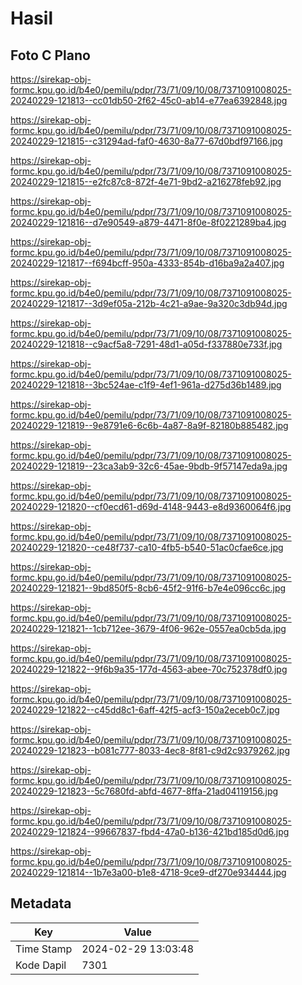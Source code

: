 # Hasil

## Foto C Plano

https://sirekap-obj-formc.kpu.go.id/b4e0/pemilu/pdpr/73/71/09/10/08/7371091008025-20240229-121813--cc01db50-2f62-45c0-ab14-e77ea6392848.jpg

https://sirekap-obj-formc.kpu.go.id/b4e0/pemilu/pdpr/73/71/09/10/08/7371091008025-20240229-121815--c31294ad-faf0-4630-8a77-67d0bdf97166.jpg

https://sirekap-obj-formc.kpu.go.id/b4e0/pemilu/pdpr/73/71/09/10/08/7371091008025-20240229-121815--e2fc87c8-872f-4e71-9bd2-a216278feb92.jpg

https://sirekap-obj-formc.kpu.go.id/b4e0/pemilu/pdpr/73/71/09/10/08/7371091008025-20240229-121816--d7e90549-a879-4471-8f0e-8f0221289ba4.jpg

https://sirekap-obj-formc.kpu.go.id/b4e0/pemilu/pdpr/73/71/09/10/08/7371091008025-20240229-121817--f694bcff-950a-4333-854b-d16ba9a2a407.jpg

https://sirekap-obj-formc.kpu.go.id/b4e0/pemilu/pdpr/73/71/09/10/08/7371091008025-20240229-121817--3d9ef05a-212b-4c21-a9ae-9a320c3db94d.jpg

https://sirekap-obj-formc.kpu.go.id/b4e0/pemilu/pdpr/73/71/09/10/08/7371091008025-20240229-121818--c9acf5a8-7291-48d1-a05d-f337880e733f.jpg

https://sirekap-obj-formc.kpu.go.id/b4e0/pemilu/pdpr/73/71/09/10/08/7371091008025-20240229-121818--3bc524ae-c1f9-4ef1-961a-d275d36b1489.jpg

https://sirekap-obj-formc.kpu.go.id/b4e0/pemilu/pdpr/73/71/09/10/08/7371091008025-20240229-121819--9e8791e6-6c6b-4a87-8a9f-82180b885482.jpg

https://sirekap-obj-formc.kpu.go.id/b4e0/pemilu/pdpr/73/71/09/10/08/7371091008025-20240229-121819--23ca3ab9-32c6-45ae-9bdb-9f57147eda9a.jpg

https://sirekap-obj-formc.kpu.go.id/b4e0/pemilu/pdpr/73/71/09/10/08/7371091008025-20240229-121820--cf0ecd61-d69d-4148-9443-e8d9360064f6.jpg

https://sirekap-obj-formc.kpu.go.id/b4e0/pemilu/pdpr/73/71/09/10/08/7371091008025-20240229-121820--ce48f737-ca10-4fb5-b540-51ac0cfae6ce.jpg

https://sirekap-obj-formc.kpu.go.id/b4e0/pemilu/pdpr/73/71/09/10/08/7371091008025-20240229-121821--9bd850f5-8cb6-45f2-91f6-b7e4e096cc6c.jpg

https://sirekap-obj-formc.kpu.go.id/b4e0/pemilu/pdpr/73/71/09/10/08/7371091008025-20240229-121821--1cb712ee-3679-4f06-962e-0557ea0cb5da.jpg

https://sirekap-obj-formc.kpu.go.id/b4e0/pemilu/pdpr/73/71/09/10/08/7371091008025-20240229-121822--9f6b9a35-177d-4563-abee-70c752378df0.jpg

https://sirekap-obj-formc.kpu.go.id/b4e0/pemilu/pdpr/73/71/09/10/08/7371091008025-20240229-121822--c45dd8c1-6aff-42f5-acf3-150a2eceb0c7.jpg

https://sirekap-obj-formc.kpu.go.id/b4e0/pemilu/pdpr/73/71/09/10/08/7371091008025-20240229-121823--b081c777-8033-4ec8-8f81-c9d2c9379262.jpg

https://sirekap-obj-formc.kpu.go.id/b4e0/pemilu/pdpr/73/71/09/10/08/7371091008025-20240229-121823--5c7680fd-abfd-4677-8ffa-21ad04119156.jpg

https://sirekap-obj-formc.kpu.go.id/b4e0/pemilu/pdpr/73/71/09/10/08/7371091008025-20240229-121824--99667837-fbd4-47a0-b136-421bd185d0d6.jpg

https://sirekap-obj-formc.kpu.go.id/b4e0/pemilu/pdpr/73/71/09/10/08/7371091008025-20240229-121814--1b7e3a00-b1e8-4718-9ce9-df270e934444.jpg


## Metadata

| Key        | Value               |
| ---------- | ------------------- |
| Time Stamp | 2024-02-29 13:03:48 |
| Kode Dapil | 7301                |



